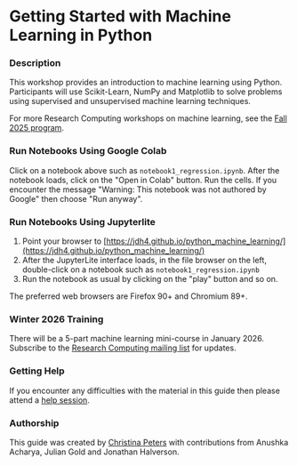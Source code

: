 # Getting Started with Machine Learning in Python

### Description

This workshop provides an introduction to machine learning using Python. Participants will use Scikit-Learn, NumPy and Matplotlib to solve problems using supervised and unsupervised machine learning techniques.

For more Research Computing workshops on machine learning, see the [Fall 2025 program](https://researchcomputing.princeton.edu/learn/workshops-live-training).

### Run Notebooks Using Google Colab

Click on a notebook above such as `notebook1_regression.ipynb`. After the notebook loads, click on the "Open in Colab" button. Run the cells. If you encounter the message "Warning: This notebook was not authored by Google" then choose "Run anyway".

### Run Notebooks Using Jupyterlite

1. Point your browser to [https://jdh4.github.io/python_machine_learning/](https://jdh4.github.io/python_machine_learning/)
2. After the JupyterLite interface loads, in the file browser on the left, double-click on a notebook such as `notebook1_regression.ipynb`
3. Run the notebook as usual by clicking on the "play" button and so on.

The preferred web browsers are Firefox 90+ and Chromium 89+.

### Winter 2026 Training

There will be a 5-part machine learning mini-course in January 2026. Subscribe to the [Research Computing mailing list](https://researchcomputing.princeton.edu/subscribe) for updates.

### Getting Help

If you encounter any difficulties with the material in this guide then please attend a <a href="https://researchcomputing.princeton.edu/education/help-sessions">help session</a>.

### Authorship

This guide was created by [Christina Peters](https://catalog.saintmarys.edu/faculty/) with contributions from Anushka Acharya, Julian Gold and Jonathan Halverson.
